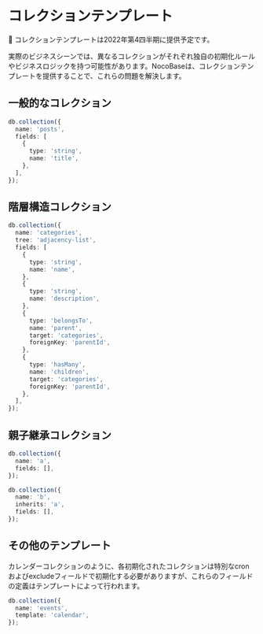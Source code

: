 # コレクションテンプレート

<Alert>
📢 コレクションテンプレートは2022年第4四半期に提供予定です。
</Alert>

実際のビジネスシーンでは、異なるコレクションがそれぞれ独自の初期化ルールやビジネスロジックを持つ可能性があります。NocoBaseは、コレクションテンプレートを提供することで、これらの問題を解決します。

## 一般的なコレクション

```ts
db.collection({
  name: 'posts',
  fields: [
    {
      type: 'string',
      name: 'title',
    },
  ],
});
```

## 階層構造コレクション

```ts
db.collection({
  name: 'categories',
  tree: 'adjacency-list',
  fields: [
    {
      type: 'string',
      name: 'name',
    },
    {
      type: 'string',
      name: 'description',
    },
    {
      type: 'belongsTo',
      name: 'parent',
      target: 'categories',
      foreignKey: 'parentId',
    },
    {
      type: 'hasMany',
      name: 'children',
      target: 'categories',
      foreignKey: 'parentId',
    },
  ],
});
```

## 親子継承コレクション

```ts
db.collection({
  name: 'a',
  fields: [],
});

db.collection({
  name: 'b',
  inherits: 'a',
  fields: [],
});
```

## その他のテンプレート

カレンダーコレクションのように、各初期化されたコレクションは特別なcronおよびexcludeフィールドで初期化する必要がありますが、これらのフィールドの定義はテンプレートによって行われます。

```ts
db.collection({
  name: 'events',
  template: 'calendar',
});
```

